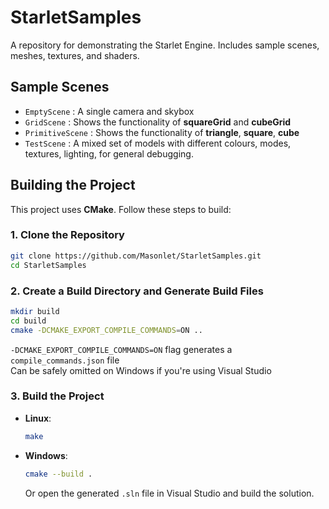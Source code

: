 # StarletSamples
A repository for demonstrating the Starlet Engine.
Includes sample scenes, meshes, textures, and shaders.

## Sample Scenes

- `EmptyScene` : A single camera and skybox
- `GridScene` : Shows the functionality of **squareGrid** and **cubeGrid**
- `PrimitiveScene` : Shows the functionality of **triangle**, **square**, **cube**
- `TestScene` : A mixed set of models with different colours, modes, textures, lighting, for general debugging.

## Building the Project
This project uses **CMake**. Follow these steps to build:

### 1. Clone the Repository
```bash
git clone https://github.com/Masonlet/StarletSamples.git
cd StarletSamples
```

### 2. Create a Build Directory and Generate Build Files
```bash
mkdir build
cd build 
cmake -DCMAKE_EXPORT_COMPILE_COMMANDS=ON ..
```
`-DCMAKE_EXPORT_COMPILE_COMMANDS=ON` flag generates a `compile_commands.json` file  
Can be safely omitted on Windows if you're using Visual Studio

### 3. Build the Project
- **Linux**:
  ```bash
  make
  ```

- **Windows**:
  ```bash
  cmake --build .
  ```
  Or open the generated `.sln` file in Visual Studio and build the solution.
